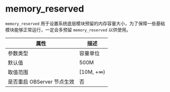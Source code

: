 # memory_reserved

`memory_reserved` 用于设置系统底层模块预留的内存容量大小，为了保障一些基础模块能够正常运行，一定会多预留 `memory_reserved` 以供使用。

|      **属性**      |   **描述**   |
|------------------|------------|
| 参数类型             | 容量单位       |
| 默认值              | 500M       |
| 取值范围             | \[10M, +∞) |
| 是否重启 OBServer 节点生效 | 否          |
